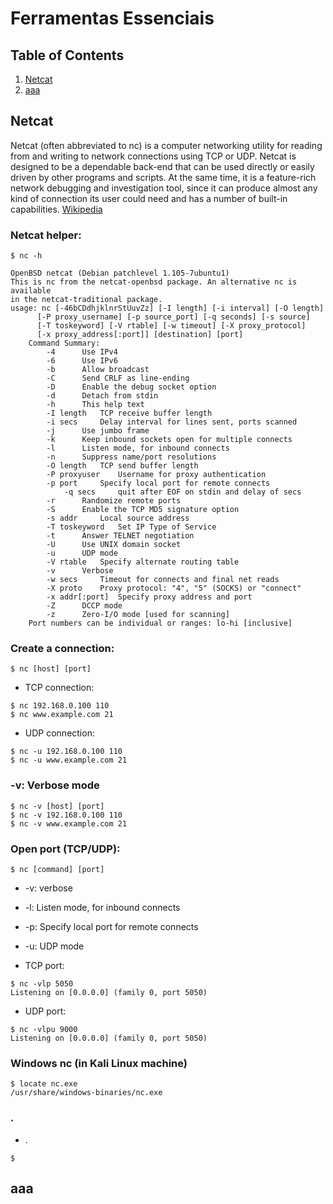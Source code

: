 # Ferramentas Essenciais

## Table of Contents
1. [Netcat](#Netcat)
2. [aaa](#aaa)

## Netcat

Netcat (often abbreviated to nc) is a computer networking utility for reading from and writing to network connections using TCP or UDP. Netcat is designed to be a dependable back-end that can be used directly or easily driven by other programs and scripts. At the same time, it is a feature-rich network debugging and investigation tool, since it can produce almost any kind of connection its user could need and has a number of built-in capabilities. [Wikipedia](https://en.wikipedia.org/wiki/Netcat)


### Netcat helper:
```
$ nc -h

OpenBSD netcat (Debian patchlevel 1.105-7ubuntu1)
This is nc from the netcat-openbsd package. An alternative nc is available
in the netcat-traditional package.
usage: nc [-46bCDdhjklnrStUuvZz] [-I length] [-i interval] [-O length]
	  [-P proxy_username] [-p source_port] [-q seconds] [-s source]
	  [-T toskeyword] [-V rtable] [-w timeout] [-X proxy_protocol]
	  [-x proxy_address[:port]] [destination] [port]
	Command Summary:
		-4		Use IPv4
		-6		Use IPv6
		-b		Allow broadcast
		-C		Send CRLF as line-ending
		-D		Enable the debug socket option
		-d		Detach from stdin
		-h		This help text
		-I length	TCP receive buffer length
		-i secs		Delay interval for lines sent, ports scanned
		-j		Use jumbo frame
		-k		Keep inbound sockets open for multiple connects
		-l		Listen mode, for inbound connects
		-n		Suppress name/port resolutions
		-O length	TCP send buffer length
		-P proxyuser	Username for proxy authentication
		-p port		Specify local port for remote connects
        	-q secs		quit after EOF on stdin and delay of secs
		-r		Randomize remote ports
		-S		Enable the TCP MD5 signature option
		-s addr		Local source address
		-T toskeyword	Set IP Type of Service
		-t		Answer TELNET negotiation
		-U		Use UNIX domain socket
		-u		UDP mode
		-V rtable	Specify alternate routing table
		-v		Verbose
		-w secs		Timeout for connects and final net reads
		-X proto	Proxy protocol: "4", "5" (SOCKS) or "connect"
		-x addr[:port]	Specify proxy address and port
		-Z		DCCP mode
		-z		Zero-I/O mode [used for scanning]
	Port numbers can be individual or ranges: lo-hi [inclusive]

```

### Create a connection:

```
$ nc [host] [port]
```

* TCP connection:
```
$ nc 192.168.0.100 110
$ nc www.example.com 21
```

* UDP connection:
```
$ nc -u 192.168.0.100 110
$ nc -u www.example.com 21
```

### -v: Verbose mode
```
$ nc -v [host] [port]
$ nc -v 192.168.0.100 110
$ nc -v www.example.com 21
```

### Open port (TCP/UDP):

```
$ nc [command] [port]
```

* -v: verbose
* -l: Listen mode, for inbound connects
* -p: Specify local port for remote connects
* -u: UDP mode

* TCP port:

```
$ nc -vlp 5050
Listening on [0.0.0.0] (family 0, port 5050)
```

* UDP port:

```
$ nc -vlpu 9000
Listening on [0.0.0.0] (family 0, port 5050)
```

### Windows nc (in Kali Linux machine)

```
$ locate nc.exe
/usr/share/windows-binaries/nc.exe
```

### .

* .
```
$ 
```


## aaa